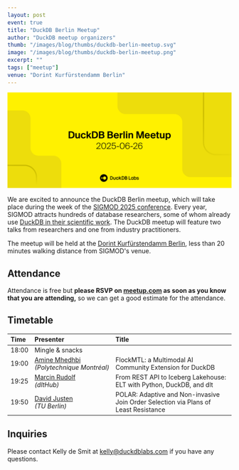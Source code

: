 ```yaml
---
layout: post
event: true
title: "DuckDB Berlin Meetup"
author: "DuckDB meetup organizers"
thumb: "/images/blog/thumbs/duckdb-berlin-meetup.svg"
image: "/images/blog/thumbs/duckdb-berlin-meetup.png"
excerpt: ""
tags: ["meetup"]
venue: "Dorint Kurfürstendamm Berlin"
---
```


<img src="/images/blog/thumbs/duckdb-berlin-meetup.svg"
     alt="DuckDB Berlin Meetup Splashscreen"
     width="680"
     />

We are excited to announce the DuckDB Berlin meetup, which will take place during the week of the [SIGMOD 2025 conference](https://2025.sigmod.org/).
Every year, SIGMOD attracts hundreds of database researchers, some of whom already use [DuckDB in their scientific work](https://shows.acast.com/disseminate). The DuckDB meetup will feature two talks from researchers and one from industry practitioners.

The meetup will be held at the [Dorint Kurfürstendamm Berlin](https://maps.app.goo.gl/Fv2WhXUJ7F5CLNTm6), less than 20 minutes walking distance from SIGMOD's venue.

## Attendance

Attendance is free but **please RSVP on [meetup.com](https://www.meetup.com/duckdb/events/308039708/) as soon as you know that you are attending,** so we can get a good estimate for the attendance.

## Timetable

| Time  | Presenter                                                                  | Title                                                                               |
| :---- | :------------------------------------------------------------------------- | :---------------------------------------------------------------------------------- |
| 18:00 | Mingle & snacks                                                            |                                                                                     |
| 19:00 | [Amine Mhedhbi](https://amine.io/) <br/>*(Polytechnique&nbsp;Montréal)*    | FlockMTL: a Multimodal AI Community Extension for DuckDB                            |
| 19:25 | [Marcin Rudolf](https://www.linkedin.com/in/marcinrudolf/) <br/>*(dltHub)* | From REST API to Iceberg Lakehouse: ELT with Python, DuckDB, and dlt                |
| 19:50 | [David Justen](https://d-justen.github.io/) <br/>*(TU Berlin)*             | POLAR: Adaptive and Non-invasive Join Order Selection via Plans of Least Resistance |

## Inquiries

Please contact Kelly de Smit at [kelly@duckdblabs.com](mailto:kelly@duckdblabs.com) if you have any questions.
